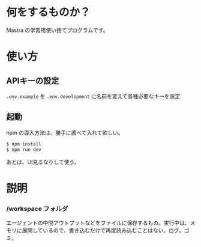 # 何をするものか？

Mastra の学習用使い捨てプログラムです。

# 使い方

## APIキーの設定

`.env.example` を `.env.development` に名前を変えて各種必要なキーを設定

## 起動

npm の導入方法は、勝手に調べて入れて欲しい。

```sh
$ npm install
$ npm run dev
```

あとは、UI見るなりして使う。

# 説明

### **/workspace** フォルダ

エージェントの中間アウトプットなどをファイルに保存するもの。実行中は、メモリに展開しているので、書き込むだけで再度読み込むことはない。ログ。ゴミ。

